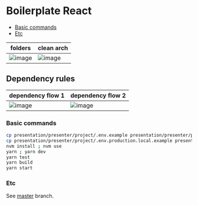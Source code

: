 # Boilerplate React

- [Basic commands](#basic-commands)
- [Etc](#etc)

| folders                                                                                                        | clean arch                                                                                                     |
| -------------------------------------------------------------------------------------------------------------- | -------------------------------------------------------------------------------------------------------------- |
| ![image](https://user-images.githubusercontent.com/2935122/126219703-e103c678-a395-479e-a1fc-a916854b0e3e.png) | ![image](https://user-images.githubusercontent.com/2935122/115903944-946a8780-a43a-11eb-8f7b-1dcdb7a8602f.png) |

## Dependency rules

| dependency flow 1                                                                                              | dependency flow 2                                                                                              |
| -------------------------------------------------------------------------------------------------------------- | -------------------------------------------------------------------------------------------------------------- |
| ![image](https://user-images.githubusercontent.com/2935122/115903958-9896a500-a43a-11eb-8663-50b6798d15cd.png) | ![image](https://user-images.githubusercontent.com/2935122/115903965-9af8ff00-a43a-11eb-9e68-8b8d31423b71.png) |

### Basic commands

```bash
cp presentation/presenter/project/.env.example presentation/presenter/project/.env
cp presentation/presenter/project/.env.production.local.example presentation/presenter/project/.env.production.local
nvm install ; nvm use
yarn ; yarn dev
yarn test
yarn build
yarn start
```

### Etc

See [master](https://github.com/jefferson-william/boilerplate-react) branch.
